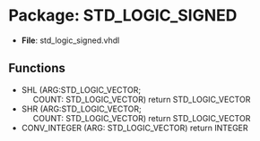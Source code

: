 # Package: STD_LOGIC_SIGNED

- **File**: std_logic_signed.vhdl
## Functions
- SHL <font id="function_arguments">(ARG:STD_LOGIC_VECTOR;<br><span style="padding-left:20px">COUNT: STD_LOGIC_VECTOR) </font> <font id="function_return">return STD_LOGIC_VECTOR </font>
- SHR <font id="function_arguments">(ARG:STD_LOGIC_VECTOR;<br><span style="padding-left:20px">COUNT: STD_LOGIC_VECTOR) </font> <font id="function_return">return STD_LOGIC_VECTOR </font>
- CONV_INTEGER <font id="function_arguments">(ARG: STD_LOGIC_VECTOR) </font> <font id="function_return">return INTEGER </font>
